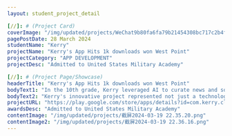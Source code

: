 ```yaml
---
layout: student_project_detail

[//]: # (Project Card)
coverImage: "/img/updated/projects/WeChat9b80fa6fa79b21454308bc717c2b4fda.jpg"
pagePostDate: 28 March 2024
studentName: "Kerry"
projectName: "Kerry's App Hits 1k downloads won West Point"
projectCategory: "APP DEVELOPMENT"
projectDesc: "Admitted to United States Military Academy"

[//]: # (Project Page/Showcase)
headerTitle: "Kerry's App Hits 1k downloads won West Point"
bodyText1: "In the 10th grade, Kerry leveraged AI to curate news and social events, offering a fresh perspective on the age-old issue of global warming and providing users with the most direct and relevant climate change information."
bodyText2: "Kerry's innovative project represented not just a technological breakthrough but also a commitment to social responsibility, garnering recognition from West Point, a top-tier U.S. military academy."
projectURL: "https://play.google.com/store/apps/details?id=com.kerry.climate_change_app"
awardsDesc: "Admitted to United States Military Academy"
contentImage: "/img/updated/projects/截屏2024-03-19 22.35.20.png"
contentImage2: "/img/updated/projects/截屏2024-03-19 22.36.16.png"
---
```

